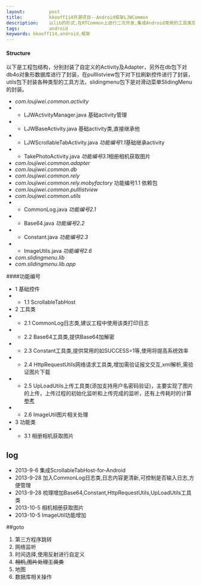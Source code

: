 ```yaml
---
layout:         post
title:          kkooff114开源项目--Android框架LJWCommon
description:    以lib的形式,在RTCommon上进行二次开发,集成Android常用的工具类及企业开发所需的一些工具
tags:           android
keywords: kkooff114,android,框架
---
```

#### Structure
以下是工程包结构，分别封装了自定义的Activity及Adapter，另外在db包下对db4o对象形数据库进行了封装，在pulllistview包下对下拉刷新控件进行了封装，utils包下封装各种类型的工具方法，slidingmenu包下是对滑动菜单SlidingMenu的封装。

- *com.loujiwei.common.activity*
- - LJWActivityManager.java 基础activity管理
- - LJWBaseActivity.java 基础activity类,直接继承他
- - LJWScrollableTabActivity.java *功能编号1.1*基础继承activity
- - TakePhotoActivity.java *功能编号3.1*相册相机获取图片
- *com.loujiwei.common.adapter*
- *com.loujiwei.common.db*
- *com.loujiwei.common.rely*
- *com.loujiwei.common.rely.mobyfactory* 功能编号1.1 依赖包
- *com.loujiwei.common.pulllistview*
- *com.loujiwei.common.utils*
- - CommonLog.java *功能编号2.1*
- - Base64.java *功能编号2.2*
- - Constant.java *功能编号2.3*
- - ImageUtils.java *功能编号2.6*
- *com.slidingmenu.lib*
- *com.slidingmenu.lib.app*

####功能编号
+   1 基础控件
+ + 1.1 ScrollableTabHost
+   2 工具类
+ + 2.1 CommonLog日志类,建议工程中使用该类打印日志
+ + 2.2 Base64工具类,提供Base64加解密
+ + 2.3 Constant工具类,提供常用的如SUCCESS=1等,使用将提高系统效率
+ + 2.4 HttpRequestUtils网络请求工具类,增加需验证报文交互,xml解析,需验证图片下载
+ + 2.5 UpLoadUtils上传工具类(添加支持用户名密码验证)，主要实现了图片的上传，上传过程的初始化监听和上传完成的监听，还有上传耗时的计算 [参考](http://blog.csdn.net/springsky_/article/details/8213898/)
+ + 2.6 ImageUtil图片相关处理
+ 3 功能类
+ + 3.1 相册相机获取图片

## log
+ 2013-9-6    集成ScrollableTabHost-for-Android
+ 2013-9-28   加入CommonLog日志类,日志内容更清新,可控制是否输入日志,方便管理
+ 2013-9-28   梳理增加Base64,Constant,HttpRequestUtils,UpLoadUtils工具类
+ 2013-10-5   相机相册获取图片
+ 2013-10-5   ImageUtil功能增加


##goto
1. 第三方程序跳转
2. 网络监听
3. 时间选择,使用反射进行自定义
4. <del>相机,图片处理工具类</del>
5. 地图
6. 数据库相关操作